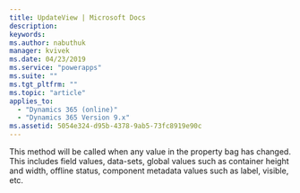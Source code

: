 ```yaml
---
title: UpdateView | Microsoft Docs
description: 
keywords:
ms.author: nabuthuk
manager: kvivek
ms.date: 04/23/2019
ms.service: "powerapps"
ms.suite: ""
ms.tgt_pltfrm: ""
ms.topic: "article"
applies_to: 
  - "Dynamics 365 (online)"
  - "Dynamics 365 Version 9.x"
ms.assetid: 5054e324-d95b-4378-9ab5-73fc8919e90c
---
```


This method will be called when any value in the property bag has changed. This includes field values, data-sets, global values such as container height and width, offline status, component metadata values such as label, visible, etc.
